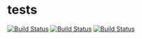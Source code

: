 # tests

[![Build Status](https://github.com/VaLeKeKs/lesta-course-homework/actions/workflows/macOS.yml/badge.svg)](https://github.com/VaLeKeKs/lesta-course-homework/actions/workflows/macOS.yml)
[![Build Status](https://github.com/VaLeKeKs/lesta-course-homework/actions/workflows/Ubuntu.yml/badge.svg)](https://github.com/VaLeKeKs/lesta-course-homework/actions/workflows/Ubuntu.yml)
[![Build Status](https://github.com/VaLeKeKs/lesta-course-homework/actions/workflows/win.yml/badge.svg)](https://github.com/VaLeKeKs/lesta-course-homework/actions/workflows/win.yml)
